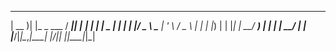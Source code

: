  ____  _              ____  _          _ _ 
| __ )| |_   _  ___  / ___|| |__   ___| | |
|  _ \| | | | |/ _ \ \___ \| '_ \ / _ \ | |
| |_) | | |_| |  __/  ___) | | | |  __/ | |
|____/|_|\__,_|\___| |____/|_| |_|\___|_|_|